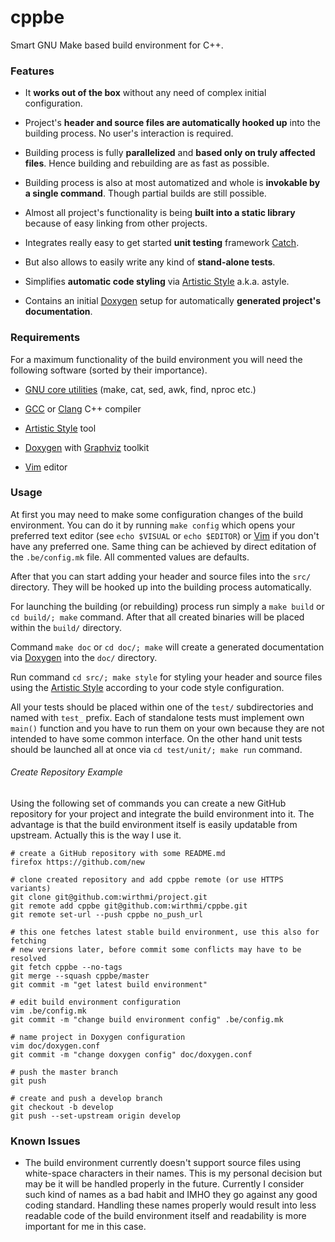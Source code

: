 cppbe
=====

Smart GNU Make based build environment for C++.

### Features

  * It **works out of the box** without any need of complex initial configuration.

  * Project's **header and source files are automatically hooked up** into the
  building process. No user's interaction is required.

  * Building process is fully **parallelized** and **based only on truly
  affected files**. Hence building and rebuilding are as fast as possible.

  * Building process is also at most automatized and whole is **invokable by
  a single command**. Though partial builds are still possible.

  * Almost all project's functionality is being **built into a static
  library** because of easy linking from other projects.

  * Integrates really easy to get started **unit testing** framework
  [Catch](https://github.com/philsquared/Catch).

  * But also allows to easily write any kind of **stand-alone tests**.

  * Simplifies **automatic code styling** via
  [Artistic Style](http://astyle.sourceforge.net/) a.k.a. astyle.

  * Contains an initial [Doxygen](http://www.doxygen.org/) setup for
  automatically **generated project's documentation**.


### Requirements

For a maximum functionality of the build environment you will need the
following software (sorted by their importance).

  * [GNU core utilities](http://www.gnu.org/software/coreutils/)
  (make, cat, sed, awk, find, nproc etc.)

  * [GCC](http://gcc.gnu.org/) or [Clang](http://clang.llvm.org/)
  C++ compiler

  * [Artistic Style](http://astyle.sourceforge.net/) tool

  * [Doxygen](http://www.doxygen.org/) with
  [Graphviz](http://www.graphviz.org/) toolkit

  * [Vim](http://www.vim.org/) editor


### Usage

At first you may need to make some configuration changes of the build
environment. You can do it by running `make config` which opens your preferred
text editor (see `echo $VISUAL` or `echo $EDITOR`) or
[Vim](http://www.vim.org/) if you don't have any preferred one. Same thing can
be achieved by direct editation of the `.be/config.mk` file. All commented
values are defaults.

After that you can start adding your header and source files into the `src/`
directory. They will be hooked up into the building process automatically.

For launching the building (or rebuilding) process run simply a `make build` or
`cd build/; make` command. After that all created binaries will be placed
within the `build/` directory.

Command `make doc` or `cd doc/; make` will create a generated documentation via
[Doxygen](http://www.doxygen.org/) into the `doc/` directory.

Run command `cd src/; make style` for styling your header and source files
using the [Artistic Style](http://astyle.sourceforge.net/) according to your
code style configuration.

All your tests should be placed within one of the `test/` subdirectories and
named with `test_` prefix. Each of standalone tests must implement own
`main()` function and you have to run them on your own because they are not
intended to have some common interface. On the other hand unit tests should
be launched all at once via `cd test/unit/; make run` command.


###### Create Repository Example

Using the following set of commands you can create a new GitHub repository
for your project and integrate the build environment into it. The advantage
is that the build environment itself is easily updatable from upstream.
Actually this is the way I use it.

```shell
# create a GitHub repository with some README.md
firefox https://github.com/new

# clone created repository and add cppbe remote (or use HTTPS variants)
git clone git@github.com:wirthmi/project.git
git remote add cppbe git@github.com:wirthmi/cppbe.git
git remote set-url --push cppbe no_push_url

# this one fetches latest stable build environment, use this also for fetching
# new versions later, before commit some conflicts may have to be resolved
git fetch cppbe --no-tags
git merge --squash cppbe/master
git commit -m "get latest build environment"

# edit build environment configuration
vim .be/config.mk
git commit -m "change build environment config" .be/config.mk

# name project in Doxygen configuration
vim doc/doxygen.conf
git commit -m "change doxygen config" doc/doxygen.conf

# push the master branch
git push

# create and push a develop branch
git checkout -b develop
git push --set-upstream origin develop
```


### Known Issues

  * The build environment currently doesn't support source files using
  white-space characters in their names. This is my personal decision but may
  be it will be handled properly in the future. Currently I consider such kind
  of names as a bad habit and IMHO they go against any good coding standard.
  Handling these names properly would result into less readable code of the
  build environment itself and readability is more important for me in this
  case.
